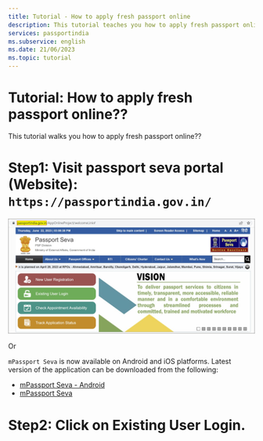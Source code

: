```yaml
---
title: Tutorial - How to apply fresh passport online
description: This tutorial teaches you how to apply fresh passport online
services: passportindia
ms.subservice: english
ms.date: 21/06/2023
ms.topic: tutorial 
---
```


# Tutorial: How to apply fresh passport online??

This tutorial walks you how to apply fresh passport online??

# **Step1:** Visit passport seva portal (Website): `https://passportindia.gov.in/`

![image](https://github.com/CHEPRAVLOGS/passportindia/blob/main/articles/English/Media/New%20User%20Registration/Picture0.jpg)

Or 

`mPassport Seva` is now available on Android and iOS platforms. Latest version of the application can be downloaded from the following:
* [mPassport Seva - Android](https://play.google.com/store/apps/details?id=gov.mea.psp)
* [mPassport Seva](https://apps.apple.com/us/app/mpassport-seva/id723492146?ls=1)

# **Step2:** Click on Existing User Login.
